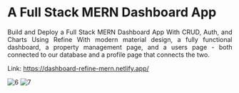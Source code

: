 # A Full Stack MERN Dashboard App

<p align="justify">Build and Deploy a Full Stack MERN Dashboard App With CRUD, Auth, and Charts Using Refine
With modern material design, a fully functional dashboard, a property management page, and a users page - both connected to our database and a profile page that connects the two.
 </p>

Link: https://dashboard-refine-mern.netlify.app/
<p> </p>

![6](https://github.com/prasanth-pk12/mern_dashboard_project/assets/87668644/f7783594-b625-474f-a4b0-edeefc5b0d79)
![7](https://github.com/prasanth-pk12/mern_dashboard_project/assets/87668644/3049dc46-f707-4663-8991-f1b005eff5ec)
